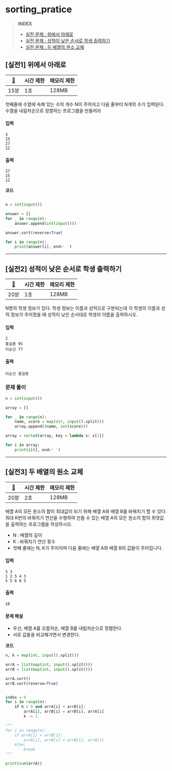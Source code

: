 # sorting\_pratice

> **INDEX**
>
> * [실전 문제 : 위에서 아래로](https://github.com/dustin-kang/Programming-Team-Notes/blob/Python/sorting/sorting\_pratice.md#%EC%8B%A4%EC%A0%841-%EC%9C%84%EC%97%90%EC%84%9C-%EC%95%84%EB%9E%98%EB%A1%9C)
> * [실전 문제 : 성적이 낮은 순서로 학생 출력하기](https://github.com/dustin-kang/Programming-Team-Notes/blob/Python/sorting/sorting\_pratice.md#%EC%8B%A4%EC%A0%842-%EC%84%B1%EC%A0%81%EC%9D%B4-%EB%82%AE%EC%9D%80-%EC%88%9C%EC%84%9C%EB%A1%9C-%ED%95%99%EC%83%9D-%EC%B6%9C%EB%A0%A5%ED%95%98%EA%B8%B0)
> * [실전 문제 : 두 배열의 원소 교체](https://github.com/dustin-kang/Programming-Team-Notes/blob/Python/sorting/sorting\_pratice.md#%EC%8B%A4%EC%A0%843-%EB%91%90-%EB%B0%B0%EC%97%B4%EC%9D%98-%EC%9B%90%EC%86%8C-%EA%B5%90%EC%B2%B4)

## \[실전1] 위에서 아래로

| [🔗](https://github.com/dustin-kang/Programming-Team-Notes/blob/Python/implementation/implementation.md#%EB%A9%94%EB%AA%A8%EB%A6%AC-%EC%A0%9C%EC%95%BD-%EC%82%AC%ED%95%AD) | 시간 제한 | 메모리 제한 |
| -------------------------------------------------------------------------------------------------------------------------------------------------------------------------- | ----- | ------ |
| 15분                                                                                                                                                                        | 1초    | 128MB  |

첫째줄에 수열에 속해 있는 수의 개수 N이 주어지고 다음 줄부터 N개의 수가 입력된다. 수열을 내림차순으로 정렬하는 프로그램을 만들어라

#### 입력

```
3
15
27
12
```

#### 출력

```
27
15
12
```

**코드**

```python

n = int(input())

answer = []
for _ in range(n):
    answer.append(int(input()))

answer.sort(reverse=True)

for i in range(n):
    print(answer[i], end=' ')
```

***

## \[실전2] 성적이 낮은 순서로 학생 출력하기

| [🔗](https://github.com/dustin-kang/Programming-Team-Notes/blob/Python/implementation/implementation.md#%EB%A9%94%EB%AA%A8%EB%A6%AC-%EC%A0%9C%EC%95%BD-%EC%82%AC%ED%95%AD) | 시간 제한 | 메모리 제한 |
| -------------------------------------------------------------------------------------------------------------------------------------------------------------------------- | ----- | ------ |
| 20분                                                                                                                                                                        | 1초    | 128MB  |

N명의 학생 정보가 있다. 학생 정보는 이름과 성적으로 구분되는데 각 학생의 이름과 성적 정보가 주어졌을 때 성적이 낮은 순서대로 학생의 이름을 출력하시오.

#### 입력

```
2
홍길동 95
이순신 77
```

#### 출력

```
이순신 홍길동
```

### 문제 풀이

```python
n = int(input())

array = []

for _ in range(n):
    name, score = map(str, input().split())
    array.append((name, int(score)))

array = sorted(array, key = lambda x: x[1]) 

for i in array:
    print(i[0], end=' ')
```

***

## \[실전3] 두 배열의 원소 교체

| [🔗](https://github.com/dustin-kang/Programming-Team-Notes/blob/Python/implementation/implementation.md#%EB%A9%94%EB%AA%A8%EB%A6%AC-%EC%A0%9C%EC%95%BD-%EC%82%AC%ED%95%AD) | 시간 제한 | 메모리 제한 |
| -------------------------------------------------------------------------------------------------------------------------------------------------------------------------- | ----- | ------ |
| 20분                                                                                                                                                                        | 2초    | 128MB  |

배열 A의 모든 원소의 합이 최대값이 되기 위해 배열 A와 배열 B를 바꿔치기 할 수 있다. 최대 K번의 바꿔치기 연산을 수행하여 만들 수 있는 배열 A의 모든 원소의 합의 최댓값을 출력하는 프로그램을 작성하시오.

* N : 배열의 길이
* K : 바꿔치기 연산 횟수
* 첫째 줄에는 N, K가 주어지며 다음 줄에는 배열 A와 배열 B의 값들이 주어집니다.

#### 입력

```
5 3
1 2 5 4 3
5 5 6 6 5
```

#### 출력

```
26
```

#### 문제 해설

* 우선, 배열 A를 오름차순, 배열 B를 내림차순으로 정렬한다.
* 서로 값들을 비교해가면서 변경한다.

**코드**

```python
n, k = map(int, input().split())

arrA = list(map(int, input().split()))
arrB = list(map(int, input().split()))

arrA.sort()
arrB.sort(reverse=True)


index = 0
for i in range(n):
    if k > 0 and arrA[i] < arrB[i]:
        arrA[i], arrB[i] = arrB[i], arrA[i]
        k -= 1

"""
for i in range(n):
    if arrA[i] < arrB[i]:
        arrA[i], arrB[i] = arrB[i], arrA[i]
    else:
        break
"""

print(sum(arrA))
```
